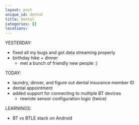 ```yaml
---
layout: post
unique_id: dental
title: Dental
categories: []
locations: 
---
```


YESTERDAY:
* fixed all my bugs and got data streaming properly
* birthday hike + dinner
  * met a bunch of friendly new people :)

TODAY:
* laundry, dinner, and figure out dental insurance member ID
* dental appointment
* added support for connecting to multiple BT devices
  * rewrote sensor configuration logic (twice)

LEARNINGS:
* BT vs BTLE stack on Android

